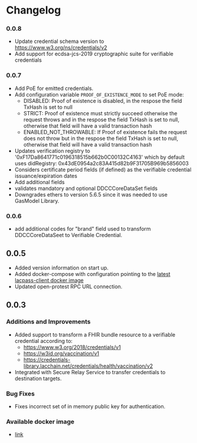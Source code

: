 # Changelog

### 0.0.8

* Update credential schema version to https://www.w3.org/ns/credentials/v2
* Add support for ecdsa-jcs-2019 cryptographic suite for verifiable credentials

### 0.0.7

* Add PoE for emitted credentials.
* Add configuration variable `PROOF_OF_EXISTENCE_MODE` to set PoE mode:
  * DISABLED: Proof of existence is disabled, in the respose the field TxHash is set to null
  * STRICT: Proof of existence must strictly succeed otherwise the request throws and in the respose the field TxHash is set to null, otherwise that field will have a valid transaction hash
  * ENABLED_NOT_THROWABLE: If Proof of existence fails the request does not throw but in the respose the field TxHash is set to null, otherwise that field will have a valid transaction hash
* Updates verification registry to '0xF17Da8641771c0196318515b662b0C00132C4163' which by default uses 
didRegistry: 0x43dE0954a2c83A415d82b9F31705B969b5856003
* Considers certificate period fields (if defined) as the verifiable credential issuance/expiration dates
* Add additional fields
* validates mandatory and optional DDCCCoreDataSet fields
* Downgrades ethers to version 5.6.5 since it was needed to use GasModel Library.

### 0.0.6

* add additional codes for "brand" field used to transform DDCCCoreDataSeet to Verifiable Credential.
## 0.0.5

* Added version information on start up.
* Added docker-compose with configuration pointing to the [latest lacpass-client docker image](https://hub.docker.com/r/eumb602/lacpass-client/tags)
* Updated open-protest RPC URL connection.

## 0.0.3

### Additions and Improvements
* Added support to transform a FHIR bundle resource to a verifiable credential according to: 
  * https://www.w3.org/2018/credentials/v1
  * https://w3id.org/vaccination/v1
  * https://credentials-library.lacchain.net/credentials/health/vaccination/v2
* Integrated with Secure Relay Service to transfer credentials to destination targets.

### Bug Fixes
* Fixes incorrect set of in memory public key for authentication.

### Available docker image

* [link](https://hub.docker.com/r/eumb602/lacpass-client/tags)


